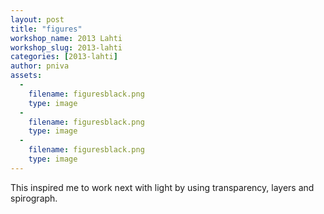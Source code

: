 ```yaml
---
layout: post
title: "figures"
workshop_name: 2013 Lahti
workshop_slug: 2013-lahti
categories: [2013-lahti]
author: pniva 
assets:
  -
    filename: figuresblack.png
    type: image
  -
    filename: figuresblack.png
    type: image
  -
    filename: figuresblack.png
    type: image
---
```

This inspired me to work next with light by using transparency, layers and spirograph.
